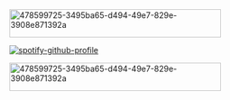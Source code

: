 <img width="375" height="50" alt="478599725-3495ba65-d494-49e7-829e-3908e871392a" src="https://github.com/user-attachments/assets/d6c39e00-3579-44aa-ad56-a51041cf5f54" />

[![spotify-github-profile](https://spotify-github-profile.kittinanx.com/api/view?uid=31rjpcorofdavo2urkpbmj4p3z3m&cover_image=true&theme=novatorem&show_offline=false&background_color=000000&interchange=false&bar_color=000000&bar_color_cover=true)](https://spotify-github-profile.kittinanx.com/api/view?uid=31rjpcorofdavo2urkpbmj4p3z3m&redirect=true)

<img width="375" height="50" alt="478599725-3495ba65-d494-49e7-829e-3908e871392a" src="https://github.com/user-attachments/assets/ed3e4b9f-4553-4a99-80fe-c5c9e5dcfd3b" />
